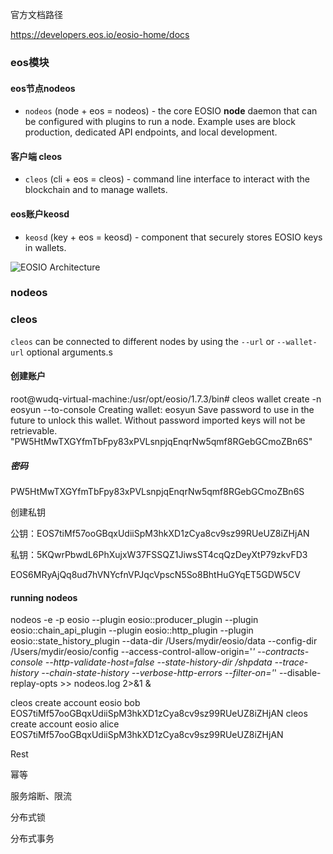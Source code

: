 官方文档路径

<https://developers.eos.io/eosio-home/docs>

### eos模块

#### eos节点nodeos

- `nodeos` (node + eos = nodeos) - the core EOSIO **node** daemon that can be configured with plugins to run a node. Example uses are block production, dedicated API endpoints, and local development.

#### 客户端 cleos

- `cleos` (cli + eos = cleos) - command line interface to interact with the blockchain and to manage wallets.

#### eos账户keosd

- `keosd` (key + eos = keosd) - component that securely stores EOSIO keys in wallets.

![EOSIO Architecture](https://files.readme.io/582e059-411_DevRelations_NodeosGraphic_Option3.png)



### nodeos



### cleos

`cleos` can be connected to different nodes by using the `--url` or `--wallet-url` optional arguments.s

#### 创建账户

root@wudq-virtual-machine:/usr/opt/eosio/1.7.3/bin# cleos wallet create -n eosyun --to-console
Creating wallet: eosyun
Save password to use in the future to unlock this wallet.
Without password imported keys will not be retrievable.
"PW5HtMwTXGYfmTbFpy83xPVLsnpjqEnqrNw5qmf8RGebGCmoZBn6S"



##### 密码

PW5HtMwTXGYfmTbFpy83xPVLsnpjqEnqrNw5qmf8RGebGCmoZBn6S

创建私钥

公钥：EOS7tiMf57ooGBqxUdiiSpM3hkXD1zCya8cv9sz99RUeUZ8iZHjAN

私钥：5KQwrPbwdL6PhXujxW37FSSQZ1JiwsST4cqQzDeyXtP79zkvFD3

EOS6MRyAjQq8ud7hVNYcfnVPJqcVpscN5So8BhtHuGYqET5GDW5CV



#### running nodeos

nodeos -e -p eosio --plugin eosio::producer_plugin --plugin eosio::chain_api_plugin --plugin eosio::http_plugin --plugin eosio::state_history_plugin --data-dir /Users/mydir/eosio/data --config-dir /Users/mydir/eosio/config --access-control-allow-origin='*' --contracts-console --http-validate-host=false --state-history-dir /shpdata --trace-history --chain-state-history --verbose-http-errors --filter-on='*' --disable-replay-opts >> nodeos.log 2>&1 &





cleos create account eosio bob EOS7tiMf57ooGBqxUdiiSpM3hkXD1zCya8cv9sz99RUeUZ8iZHjAN 
cleos create account eosio alice EOS7tiMf57ooGBqxUdiiSpM3hkXD1zCya8cv9sz99RUeUZ8iZHjAN

Rest

幂等

服务熔断、限流

分布式锁

分布式事务